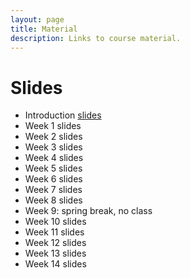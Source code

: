 ```yaml
---
layout: page
title: Material
description: Links to course material.
---
```


# Slides

<!-- * Week 1 [slides](./assets/slides/Session_1.html) -->
* Introduction [slides](./assets/slides/Introduction.html)
* Week 1 slides
* Week 2 slides
* Week 3 slides
* Week 4 slides
* Week 5 slides
* Week 6 slides
* Week 7 slides
* Week 8 slides
* Week 9: spring break, no class
* Week 10 slides
* Week 11 slides
* Week 12 slides
* Week 13 slides
* Week 14 slides


